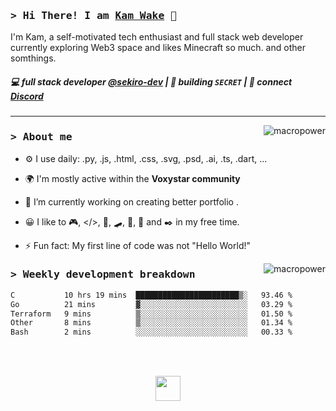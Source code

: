 ### <samp>&gt; Hi There! I am [Kam Wake](https://github.com/sekiro-dev) 👋</samp>
I'm Kam, a self-motivated tech enthusiast and full stack web developer currently exploring Web3 space and likes Minecraft so much. and other somthings.

##### 💻 full stack developer [@sekiro-dev](https://github.com/sekiro-dev) | 🌱 building `SECRET` | 💬 connect [Discord](https://discord.com)
---

<a href="#macropower-title">
  <img src="https://raw.githubusercontent.com/sekiro-dev/github-stats-transparent/output/generated/overview.svg" alt="macropower" align="right" />
</a>

### <samp>&gt; About me</samp>

- ⚙️ I use daily: .py, .js, .html, .css, .svg, .psd, .ai, .ts, .dart, ...

- 🌍 I'm mostly active within the **Voxystar community**
  
- 🔭 I’m currently working on creating better portfolio .
  
- 😀 I like to 🎮, </>, 📖, 🛹, 🎸, 🍪 and ✒️ in my free time.
  
- ⚡ Fun fact: My first line of code was not "Hello World!"

<a href="#macropower-title">
  <img src="https://raw.githubusercontent.com/sekiro-dev/github-stats-transparent/output/generated/languages.svg" alt="macropower" align="right" />
</a>

### <samp>&gt; Weekly development breakdown</samp>
<!--START_SECTION:waka-->

```txt
C           10 hrs 19 mins  ███████████████████████▒░   93.46 %
Go          21 mins         ▓░░░░░░░░░░░░░░░░░░░░░░░░   03.29 %
Terraform   9 mins          ▒░░░░░░░░░░░░░░░░░░░░░░░░   01.50 %
Other       8 mins          ▒░░░░░░░░░░░░░░░░░░░░░░░░   01.34 %
Bash        2 mins          ░░░░░░░░░░░░░░░░░░░░░░░░░   00.33 %
```

<!--END_SECTION:waka-->

<br><br>

<div align="center">
  <img src="https://raw.githubusercontent.com/innng/innng/master/assets/kyubey.gif" height="40" />
</div>
